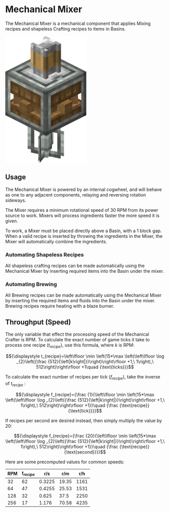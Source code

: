 # Mechanical Mixer

The Mechanical Mixer is a mechanical component that applies Mixing recipes and shapeless Crafting recipes to items in Basins.

<img src="../assets/blocks/mechanical_mixer.png" alt="Mechanical Mixer" width="256"/>

## Usage

The Mechanical Mixer is powered by an internal cogwheel, and will behave as one to any adjacent components, relaying and reversing rotation sideways.

The Mixer requires a minimum rotational speed of 30 RPM from its power source to work. Mixers will process ingredients faster the more speed it is given.

To work, a Mixer must be placed directly above a Basin, with a 1 block gap. When a valid recipe is inserted by throwing the ingredients in the Mixer, the Mixer will automatically combine the ingredients.

### Automating Shapeless Recipes

All shapeless crafting recipes can be made automatically using the Mechanical Mixer by inserting required items into the Basin under the mixer.

### Automating Brewing

All Brewing recipes can be made automatically using the Mechanical Mixer by inserting the required items and fluids into the Basin under the mixer. Brewing recipes require heating with a blaze burner.

## Throughput (Speed)

The only variable that effect the processing speed of the Mechanical Crafter is RPM. To calculate the exact number of game ticks it take to process one recipe $({\displaystyle t_{recipe}})$, use this formula, where $k$ is RPM:

```math
{\displaystyle t_{recipe}=\left\lfloor \min \left(15*\max \left(\left\lfloor \log _{2}\left({\frac {512}{\left|k\right|}}\right)\right\rfloor +1,\ 1\right),\ 512\right)\right\rfloor +1\quad {\text{ticks}}}
```

To calculate the exact number of recipes per tick $({\displaystyle f_{recipe}})$, take the inverse of ${\displaystyle t_{recipe}}$ :

```math
{\displaystyle f_{recipe}={\frac {1}{\left\lfloor \min \left(15*\max \left(\left\lfloor \log _{2}\left({\frac {512}{\left|k\right|}}\right)\right\rfloor +1,\ 1\right),\ 512\right)\right\rfloor +1}}\quad {\frac {\text{recipe}}{\text{tick}}}}
```

If recipes per second are desired instead, then simply multiply the value by 20:

```math
{\displaystyle f_{recipe}={\frac {20}{\left\lfloor \min \left(15*\max \left(\left\lfloor \log _{2}\left({\frac {512}{\left|k\right|}}\right)\right\rfloor +1,\ 1\right),\ 512\right)\right\rfloor +1}}\quad {\frac {\text{recipe}}{\text{second}}}}
```

Here are some precomputed values for common speeds:

| RPM | ${\displaystyle t_{recipe}}$ | r/s    | r/m   | r/h  |
| --- | ---------------------------- | ------ | ----- | ---- |
| 32  | 62                           | 0.3225 | 19.35 | 1161 |
| 64  | 47                           | 0.4255 | 25.53 | 1531 |
| 128 | 32                           | 0.625  | 37.5  | 2250 |
| 256 | 17                           | 1.176  | 70.58 | 4235 |
